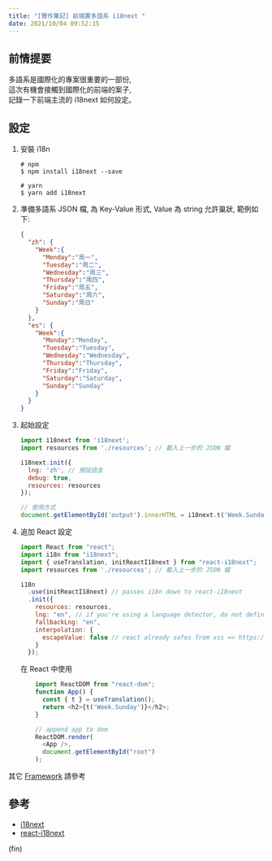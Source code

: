 ```yaml
---
title: "[實作筆記] 前端置多語系 i18next "
date: 2021/10/04 09:52:15
---
```


## 前情提要

多語系是國際化的專案很重要的一部份,  
這次有機會接觸到國際化的前端的案子,  
記錄一下前端主流的 i18next 如何設定。

## 設定

1. 安裝 i18n
  
    ```shell
    # npm
    $ npm install i18next --save

    # yarn
    $ yarn add i18next
    ```

2. 準備多語系 JSON 檔, 為 Key-Value 形式, Value 為 string
   允許巢狀, 範例如下:

    ```json
    {
      "zh": {
        "Week":{
          "Monday":"周一",
          "Tuesday":"周二",
          "Wednesday":"周三",
          "Thursday":"周四",
          "Friday":"周五",
          "Saturday":"周六",
          "Sunday":"周日"
        }
      },
      "es": {
        "Week":{
          "Monday":"Monday",
          "Tuesday":"Tuesday",
          "Wednesday":"Wednesday",
          "Thursday":"Thursday",
          "Friday":"Friday",
          "Saturday":"Saturday",
          "Sunday":"Sunday"
        }
      }
    }
    ```

3. 起始設定

    ```js
    import i18next from 'i18next';
    import resources from './resources'; // 載入上一步的 JSON 檔

    i18next.init({
      lng: 'zh', // 預設語言
      debug: true,
      resources: resources
    });
    
    // 使用方式
    document.getElementById('output').innerHTML = i18next.t('Week.Sunday');
    ```

4. 追加 React 設定

    ```javascript
    import React from "react";
    import i18n from "i18next";
    import { useTranslation, initReactI18next } from "react-i18next";
    import resources from './resources'; // 載入上一步的 JSON 檔

    i18n
      .use(initReactI18next) // passes i18n down to react-i18next
      .init({
        resources: resources,
        lng: "en", // if you're using a language detector, do not define the lng option
        fallbackLng: "en",
        interpolation: {
          escapeValue: false // react already safes from xss => https://www.i18next.com/translation-function/interpolation#unescape
        }
      });
      ```

    在 React 中使用

    ```javascript
        import ReactDOM from "react-dom";
        function App() {
          const { t } = useTranslation();
          return <h2>{t('Week.Sunday')}</h2>;
        }

        // append app to dom
        ReactDOM.render(
          <App />,
          document.getElementById("root")
        );
    ```

其它 [Framework](https://www.i18next.com/overview/supported-frameworks) 請參考

## 參考

- [i18next](https://www.i18next.com/)
- [react-i18next](https://react.i18next.com/)

(fin)
